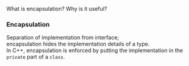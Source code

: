 What is encapsulation? Why is it useful?

### Encapsulation
Separation of implementation from interface;<br>
encapsulation hides the implementation details of a type.<br>
In C++, encapsulation is enforced by putting the implementation in the `private` part of a `class`.